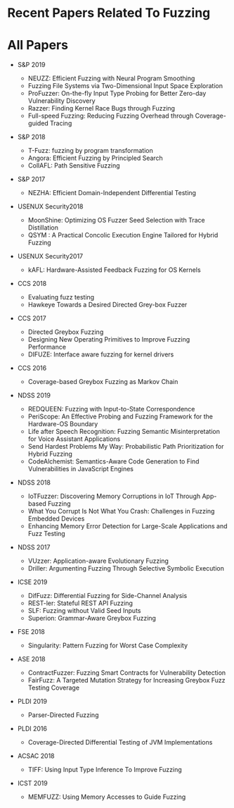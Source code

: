 # Recent Papers Related To Fuzzing

# All Papers

- S&P 2019
    - NEUZZ: Efficient Fuzzing with Neural Program Smoothing
    - Fuzzing File Systems via Two-Dimensional Input Space Exploration
    - ProFuzzer: On-the-fly Input Type Probing for Better Zero-day Vulnerability Discovery
    - Razzer: Finding Kernel Race Bugs through Fuzzing
    - Full-speed Fuzzing: Reducing Fuzzing Overhead through Coverage-guided Tracing 

- S&P 2018
    - T-Fuzz: fuzzing by program transformation
    - Angora: Efficient Fuzzing by Principled Search
    - CollAFL: Path Sensitive Fuzzing

- S&P 2017
    - NEZHA: Efficient Domain-Independent Differential Testing

- USENUX Security2018
    - MoonShine: Optimizing OS Fuzzer Seed Selection with Trace Distillation 
    - QSYM : A Practical Concolic Execution Engine Tailored for Hybrid Fuzzing 

- USENUX Security2017
    - kAFL: Hardware-Assisted Feedback Fuzzing for OS Kernels

- CCS 2018
    - Evaluating fuzz testing
    - Hawkeye Towards a Desired Directed Grey-box Fuzzer

- CCS 2017
    - Directed Greybox Fuzzing
    - Designing New Operating Primitives to Improve Fuzzing Performance
    - DIFUZE: Interface aware fuzzing for kernel drivers

- CCS 2016
    - Coverage-based Greybox Fuzzing as Markov Chain

- NDSS 2019
    - REDQUEEN: Fuzzing with Input-to-State Correspondence
    - PeriScope: An Effective Probing and Fuzzing Framework for the Hardware-OS Boundary 
    - Life after Speech Recognition: Fuzzing Semantic Misinterpretation for Voice Assistant Applications
    - Send Hardest Problems My Way: Probabilistic Path Prioritization for Hybrid Fuzzing
    - CodeAlchemist: Semantics-Aware Code Generation to Find Vulnerabilities in JavaScript Engines 

- NDSS 2018
    - IoTFuzzer: Discovering Memory Corruptions in IoT Through App-based Fuzzing 
    - What You Corrupt Is Not What You Crash: Challenges in Fuzzing Embedded Devices 
    - Enhancing Memory Error Detection for Large-Scale Applications and Fuzz Testing

- NDSS 2017
    - VUzzer: Application-aware Evolutionary Fuzzing
    - Driller: Argumenting Fuzzing Through Selective Symbolic Execution

- ICSE 2019
    - DifFuzz: Differential Fuzzing for Side-Channel Analysis
    - REST-ler: Stateful REST API Fuzzing
    - SLF: Fuzzing without Valid Seed Inputs
    - Superion: Grammar-Aware Greybox Fuzzing

- FSE 2018
    - Singularity: Pattern Fuzzing for Worst Case Complexity

- ASE 2018
    - ContractFuzzer: Fuzzing Smart Contracts for Vulnerability Detection
    - FairFuzz: A Targeted Mutation Strategy for Increasing Greybox Fuzz Testing Coverage

- PLDI 2019
    - Parser-Directed Fuzzing

- PLDI 2016
    - Coverage-Directed Differential Testing of JVM Implementations

- ACSAC 2018
    - TIFF: Using Input Type Inference To Improve Fuzzing

- ICST 2019
    - MEMFUZZ: Using Memory Accesses to Guide Fuzzing